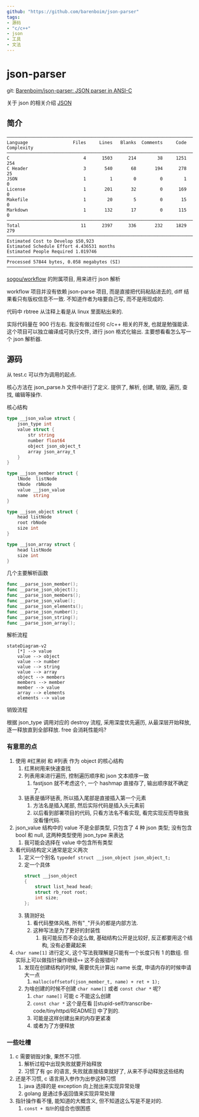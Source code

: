 ```yaml
---
github: "https://github.com/barenboim/json-parser"
tags:
- 源码
- "c/c++"
- json
- 工具
- 文法
---
```


# json-parser

git: [Barenboim/json-parser: JSON parser in ANSI-C](https://github.com/barenboim/json-parser)

关于 json 的相关介绍 [JSON](https://www.json.org/json-en.html)

## 简介

```
───────────────────────────────────────────────────────────────────────────────
Language                 Files     Lines   Blanks  Comments     Code Complexity
───────────────────────────────────────────────────────────────────────────────
C                            4      1503      214        38     1251        254
C Header                     3       540       68       194      278         25
JSON                         1         1        0         0        1          0
License                      1       201       32         0      169          0
Makefile                     1        20        5         0       15          0
Markdown                     1       132       17         0      115          0
───────────────────────────────────────────────────────────────────────────────
Total                       11      2397      336       232     1829        279
───────────────────────────────────────────────────────────────────────────────
Estimated Cost to Develop $50,923
Estimated Schedule Effort 4.436531 months
Estimated People Required 1.019746
───────────────────────────────────────────────────────────────────────────────
Processed 57844 bytes, 0.058 megabytes (SI)
───────────────────────────────────────────────────────────────────────────────
```

[sogou/workflow](https://github.com/sogou/workflow) 的附属项目, 用来进行 json 解析

workflow 项目并没有依赖 json-parse 项目, 而是直接把代码粘贴进去的, diff 结果看只有版权信息不一致. 不知道作者为啥要自己写, 而不是用现成的.

代码中 rbtree 从注释上看是从 linux 里面粘出来的.

实际代码量在 900 行左右. 我没有做过任何 c/c++ 相关的开发, 也就是勉强能读. 这个项目可以独立编译成可执行文件, 进行 json 格式化输出. 主要想看看怎么写一个 json 解析器.

## 源码

从 test.c 可以作为调用的起点.

核心方法在 json_parse.h 文件中进行了定义. 提供了, 解析, 创建, 销毁, 遍历, 查找, 编辑等操作.

核心结构
```go
type __json_value struct {
    json_type int
    value struct {
        str string
        number float64
        object json_object_t
        array json_array_t
    }
}

type __json_member struct {
    lNode  listNode
    tNode  rbNode
    value __json_value
    name  string
}

type __json_object struct {
    head listNode
    root rbNode
    size int
}

type __json_array struct {
    head listNode
    size int
}
```

几个主要解析函数
```go
func __parse_json_member(); 
func __parse_json_object(); 
func __parse_json_members(); 
func __parse_json_value(); 
func __parse_json_elements();
func __parse_json_number();
func __parse_json_string();
func __parse_json_array();
```

解析流程
```mermaid
stateDiagram-v2
    [*] --> value
    value --> object
    value --> number
    value --> string
    value --> array
    object --> members
    members --> member
    member --> value
    array --> elements
    elements --> value
```

销毁流程

根据 json_type 调用对应的 destroy 流程, 采用深度优先遍历, 从最深层开始释放, 逐一释放直到全部释放. free 会消耗性能吗?

### 有意思的点

1. 使用 #红黑树 和 #列表 作为 object 的核心结构
    1. 红黑树用来快速查找
    2. 列表用来进行遍历, 控制遍历顺序和 json 文本顺序一致
        1. fastjson 就不考虑这个, 一个 hashmap 直接存了, 输出顺序就不确定了.
    3. 链表是循环链表, 所以插入尾部是直接插入第一个元素
        1. 方法名是插入尾部, 然后实际代码是插入头元素前
        2. 以后看到部署项目的代码, 只看方法名不看实现, 看完实现反而导致我没看懂代码.
2. json_value 结构中的 value 不是全部类型, 只包含了 4 种 json 类型; 没有包含 bool 和 null, 这两种类型使用 json_type 来表达
    1. 我可能会选择在 value 中包含所有类型
3. 看代码结构定义通常是定义两次
    1. 定义一个别名 `typedef struct __json_object json_object_t;`
    2. 定一个具体
        ```c
        struct __json_object
        {
        	struct list_head head;
        	struct rb_root root;
        	int size;
        };
        ```
    3. 猜测好处
        1. 看代码整体风格, 所有"`_`"开头的都是内部方法.
        2. 这种写法是为了更好的封装性
            1. 我可能反而不会这么做, 基础结构公开是比较好, 反正都要用这个结构, 没有必要藏起来
4. `char name[1]` 进行定义, 这个写法我理解是只能有一个长度只有 1 的数组. 但实际上可以做指针操作继续`++` 这不会报错吗?
    1. 发现在创建结构的时候, 需要优先计算出 name 长度, 申请内存的时候申请大一点
        1. `malloc(offsetof(json_member_t, name) + ret + 1);`
    2. 为啥创建的时候不创建 `char name[]` 或者 `const char *` 呢?
        1. `char name[]` 可能 c 不能这么创建
        2. `const char *` 这个是在看 [[stupid-self/transcribe-code/tinyhttpd/README]] 中了到的.
        3. 可能是这样创建出来的内存更紧凑
        4. 或者为了方便释放

### 一些吐槽

1. c 需要销毁对象, 果然不习惯.
    1. 解析过程中出现失败就要开始释放
    2. 习惯了有 gc 的语言, 失败就直接结束就好了, 从来不手动释放这些结构
2. 还是不习惯, c 语言用入参作为出参这种习惯
    1. java 选择的是 exception 向上抛出来实现异常处理
    2. golang 是通过多返回值来实现异常处理
3. 指针操作看不懂, 能知道的大概含义, 但不知道这么写是不是对的. 
    1. `const + 指针`的组合也很困惑

